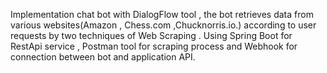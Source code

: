 Implementation chat bot with DialogFlow tool , the bot retrieves data from various websites(Amazon , Chess.com ,Chucknorris.io.) according to user requests by two techniques of Web Scraping .
Using Spring Boot for RestApi service , Postman tool for scraping process and Webhook for connection between bot and application API.
